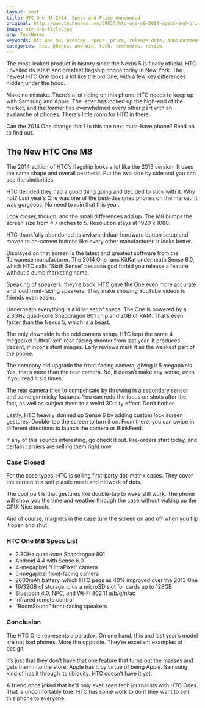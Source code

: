 ```yaml
---
layout: post
title: HTC One M8 2014- Specs and Price Announced
original: http://www.technorms.com/39837/htc-one-m8-2014-specs-and-pricing
image: htc-one-title.jpg
org: TechNorms
keywords: htc one m8, preview, specs, price, release date, announcement
categories: htc, phones, android, tech, technorms, review
---
```


The most-leaked product in history since the Nexus 5 is finally official. HTC unveiled its latest and greatest flagship phone today in New York. The newest HTC One looks a lot like the old One, with a few key differences hidden under the hood.

<!--break-->

Make no mistake. There’s a lot riding on this phone. HTC needs to keep up with Samsung and Apple. The latter has locked up the high-end of the market, and the former has overwhelmed every other part with an avalanche of phones. There’s little room for HTC in there.

Can the 2014 One change that? Is this the next must-have phone? Read on to find out.

## The New HTC One M8

The 2014 edition of HTC’s flagship looks a lot like the 2013 version. It uses the same shape and overall aesthetic. Put the two side by side and you can see the similarities.

HTC decided they had a good thing going and decided to stick with it. Why not? Last year’s One was one of the best-designed phones on the market. It was gorgeous. No need to ruin that this year.

Look closer, though, and the small differences add up. The M8 bumps the screen size from 4.7 inches to 5. Resolution stays at 1920 x 1080.

HTC thankfully abandoned its awkward dual-hardware button setup and moved to on-screen buttons like every other manufacturer. It looks better.

Displayed on that screen is the latest and greatest software from the Taiwanese manufacturer. The 2014 One runs KitKat underneath Sense 6.0, which HTC calls “Sixth Sense” because god forbid you release a feature without a dumb marketing name.

Speaking of speakers, they’re back. HTC gave the One even more accurate and loud front-facing speakers. They make showing YouTube videos to friends even easier.

Underneath everything is a killer set of specs. The One is powered by a 2.3GHz quad-core Snapdragon 801 chip and 2GB of RAM. That’s even faster than the Nexus 5, which is a beast.

The only downside is the odd camera setup. HTC kept the same 4-megapixel “UltraPixel” rear-facing shooter from last year. It produces decent, if inconsistent images. Early reviews mark it as the weakest part of the phone.

The company did upgrade the front-facing camera, giving it 5 megapixels. Yes, that’s more than the rear camera. No, it doesn’t make any sense, even if you read it six times.

The rear camera tries to compensate by throwing in a secondary sensor and some gimmicky features. You can redo the focus on shots after the fact, as well as subject them to a weird 3D tilty effect. Don’t bother.

Lastly, HTC heavily skinned up Sense 6 by adding custom lock screen gestures. Double-tap the screen to turn it on. From there, you can swipe in different directions to launch the camera or BlinkFeed.

If any of this sounds interesting, go check it out. Pre-orders start today, and certain carriers are selling them right now.

### Case Closed

For the case types, HTC is selling first-party dot-matrix cases. They cover the screen in a soft plastic mesh and network of dots.

The cool part is that gestures like double-tap to wake still work. The phone will show you the time and weather through the case without waking up the CPU. Nice touch.

And of course, magnets in the case turn the screen on and off when you flip it open and shut.

### HTC One M8 Specs List

* 2.3GHz quad-core Snapdragon 801
* Android 4.4 with Sense 6.0
* 4-megapixel “UltraPixel” camera
* 5-megapixel front-facing camera
* 2600mAh battery, which HTC pegs as 40% improved over the 2013 One
* 16/32GB of storage, plus a microSD slot for cards up to 128GB
* Bluetooth 4.0, NFC, and Wi-Fi 802.11 a/b/g/n/ac
* Infrared remote control
* “BoomSound” front-facing speakers

### Conclusion

The HTC One represents a paradox. On one hand, this and last year’s model are not bad phones. More the opposite. They’re excellent examples of design.

It’s just that they don’t have that one feature that turns out the masses and gets them into the store. Apple has it by virtue of being Apple. Samsung kind of has it through its ubiquity. HTC doesn’t have it yet.

A friend once joked that he’d only ever seen tech journalists with HTC Ones. That is uncomfortably true. HTC has some work to do if they want to sell this phone to everyone.
